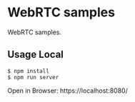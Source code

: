 WebRTC samples
==============

WebRTC samples.

## Usage Local

```
$ npm install
$ npm run server
```

Open in Browser: https://localhost:8080/
